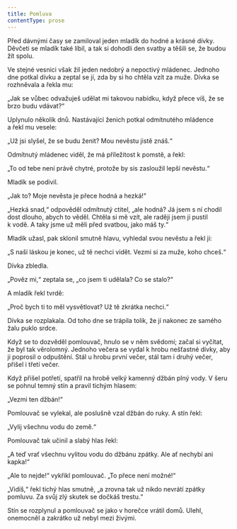 ```yaml
---
title: Pomluva
contentType: prose
---
```


<section>

Před dávnými časy se zamiloval jeden mladík do hodné a krásné dívky. Děvčeti se mladík také líbil, a tak si dohodli den svatby a těšili se, že budou žít spolu.

Ve stejné vesnici však žil jeden nedobrý a nepoctivý mládenec. Jednoho dne potkal dívku a zeptal se jí, zda by si ho chtěla vzít za muže. Dívka se rozhněvala a řekla mu:

„Jak se vůbec odvažuješ udělat mi takovou nabídku, když přece víš, že se brzo budu vdávat?“

Uplynulo několik dnů. Nastávající ženich potkal odmítnutého mládence a řekl mu vesele:

„Už jsi slyšel, že se budu ženit? Mou nevěstu jistě znáš.“

Odmítnutý mládenec viděl, že má příležitost k pomstě, a řekl:

„To od tebe není právě chytré, protože by sis zasloužil lepší nevěstu.“

Mladík se podivil.

„Jak to? Moje nevěsta je přece hodná a hezká!“

„Hezká snad,“ odpověděl odmítnutý ctitel, „ale hodná? Já jsem s ní chodil dost dlouho, abych to věděl. Chtěla si mě vzít, ale raději jsem ji pustil k vodě. A taky jsme už měli před svatbou, jako máš ty.“

Mladík užasl, pak sklonil smutně hlavu, vyhledal svou nevěstu a řekl jí:

„S naší láskou je konec, už tě nechci vidět. Vezmi si za muže, koho chceš.“

Dívka zbledla.

„Pověz mi,“ zeptala se, „co jsem ti udělala? Co se stalo?“

A mladík řekl tvrdě:

„Proč bych ti to měl vysvětlovat? Už tě zkrátka nechci.“

Dívka se rozplakala. Od toho dne se trápila tolik, že jí nakonec ze samého žalu puklo srdce.

Když se to dozvěděl pomlouvač, hnulo se v něm svědomí; začal si vyčítat, že byl tak věrolomný. Jednoho večera se vydal k hrobu nešťastné dívky, aby ji poprosil o odpuštění. Stál u hrobu první večer, stál tam i druhý večer, přišel i třetí večer.

Když přišel potřetí, spatřil na hrobě velký kamenný džbán plný vody. V šeru se pohnul temný stín a pravil tichým hlasem:

„Vezmi ten džbán!“

Pomlouvač se vylekal, ale poslušně vzal džbán do ruky. A stín řekl:

„Vylij všechnu vodu do země.“

Pomlouvač tak učinil a slabý hlas řekl:

„A teď vrať všechnu vylitou vodu do džbánu zpátky. Ale ať nechybí ani kapka!“

„Ale to nejde!“ vykřikl pomlouvač. „To přece není možné!“

„Vidíš,“ řekl tichý hlas smutně, „a zrovna tak už nikdo nevrátí zpátky pomluvu. Za svůj zlý skutek se dočkáš trestu.“

Stín se rozplynul a pomlouvač se jako v horečce vrátil domů. Ulehl, onemocněl a zakrátko už nebyl mezi živými.

</section>
